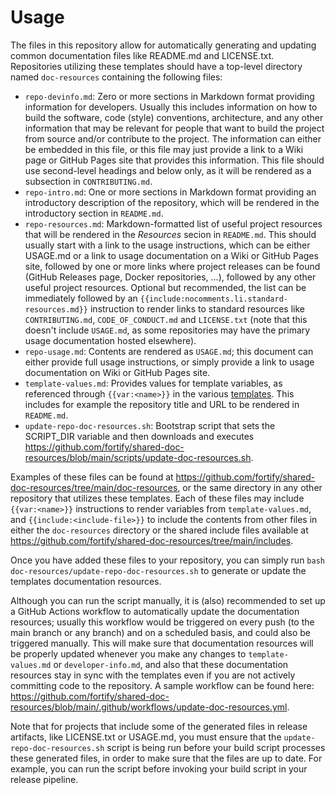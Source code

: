 # Usage

The files in this repository allow for automatically generating and updating common documentation files like README.md and LICENSE.txt. Repositories utilizing these templates should have a top-level directory named `doc-resources` containing the following files:

* `repo-devinfo.md`: Zero or more sections in Markdown format providing information for developers. Usually this includes information on how to build the software, code (style) conventions, architecture, and any other information that may be relevant for people that want to build the project from source and/or contribute to the project. The information can either be embedded in this file, or this file may just provide a link to a Wiki page or GitHub Pages site that provides this information. This file should use second-level headings and below only, as it will be rendered as a subsection in `CONTRIBUTING.md`.
* `repo-intro.md`: One or more sections in Markdown format providing an introductory description of the repository, which will be rendered in the introductory section in `README.md`.
* `repo-resources.md`: Markdown-formatted list of useful project resources that will be rendered in the *Resources* secion in `README.md`. This should usually start with a link to the usage instructions, which can be either USAGE.md or a link to usage documentation on a Wiki or GitHub Pages site, followed by one or more links where project releases can be found (GitHub Releases page, Docker repositories, ...), followed by any other useful project resources. Optional but recommended, the list can be immediately followed by an `{{include:nocomments.li.standard-resources.md}}` instruction to render links to standard resources like `CONTRIBUTING.md`, `CODE_OF_CONDUCT.md` and `LICENSE.txt` (note that this doesn't include `USAGE.md`, as some repositories may have the primary usage documentation hosted elsewhere).
* `repo-usage.md`: Contents are rendered as `USAGE.md`; this document can either provide full usage instructions, or simply provide a link to usage documentation on Wiki or GitHub Pages site.
* `template-values.md`: Provides values for template variables, as referenced through `{{var:<name>}}` in the various [templates](https://github.com/fortify/shared-doc-resources/tree/main/templates). This includes for example the repository title and URL to be rendered in `README.md`.
* `update-repo-doc-resources.sh`: Bootstrap script that sets the SCRIPT_DIR variable and then downloads and executes https://github.com/fortify/shared-doc-resources/blob/main/scripts/update-doc-resources.sh.

Examples of these files can be found at https://github.com/fortify/shared-doc-resources/tree/main/doc-resources, or the same directory in any other repository that utilizes these templates. Each of these files may include `{{var:<name>}}` instructions to render variables from `template-values.md`, and `{{include:<include-file>}}` to include the contents from other files in either the `doc-resources` directory or the shared include files available at https://github.com/fortify/shared-doc-resources/tree/main/includes.

Once you have added these files to your repository, you can simply run `bash doc-resources/update-repo-doc-resources.sh` to generate or update the templates documentation resources. 

Although you can run the script manually, it is (also) recommended to set up a GitHub Actions workflow to automatically update the documentation resources; usually this workflow would be triggered on every push (to the main branch or any branch) and on a scheduled basis, and could also be triggered manually. This will make sure that documentation resources will be properly updated whenever you make any changes to `template-values.md` or `developer-info.md`, and also that these documentation resources stay in sync with the templates even if you are not actively committing code to the repository. A sample workflow can be found here: https://github.com/fortify/shared-doc-resources/blob/main/.github/workflows/update-doc-resources.yml.

Note that for projects that include some of the generated files in release artifacts, like LICENSE.txt or USAGE.md, you must ensure that the `update-repo-doc-resources.sh` script is being run before your build script processes these generated files, in order to make sure that the files are up to date. For example, you can run the script before invoking your build script in your release pipeline.



